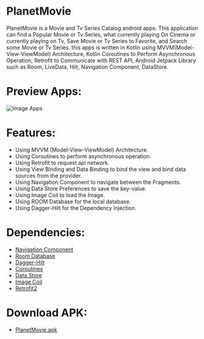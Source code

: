 # PlanetMovie
PlanetMovie is a Movie and Tv Series Catalog android apps. This application can find a Popular Movie or Tv Series, what currently playing On Cinema or currently playing on Tv, Save Movie or Tv Series to Favorite, and Search some Movie or Tv Series. this apps is written in Kotlin using MVVM(Model-View-ViewModel) Architecture, Kotlin Coroutines to Perform Asynchronous Operation, Retrofit to Communicate with REST API, Android Jetpack Library such as Room, LiveData, Hilt, Navigation Component, DataStore.

# Preview Apps:
![Image Apps](https://github.com/equinox-jj/PlanetMovie/blob/main/docs/apps_img.jpg)

# Features:
* Using MVVM (Model-View-ViewModel) Architecture.
* Using Coroutines to perform asynchronous operation.
* Using Retrofit to request api network.
* Using View Binding and Data Binding to bind the view and bind data sources from the provider.
* Using Navigation Component to navigate between the Fragments.
* Using Data Store Preferences to save the key-value.
* Using Image Coil to load the Image.
* Using ROOM Database for the local database.
* Using Dagger-Hilt for the Dependency Injection.

# Dependencies:
* [Navigation Component](https://developer.android.com/guide/navigation/navigation-getting-started)
* [Room Database](https://developer.android.com/training/data-storage/room)
* [Dagger-Hilt](https://developer.android.com/training/dependency-injection/hilt-android)
* [Coroutines](https://developer.android.com/kotlin/coroutines?gclsrc=ds&gclsrc=ds)
* [Data Store](https://developer.android.com/topic/libraries/architecture/datastore?gclsrc=ds&gclsrc=ds)
* [Image Coil](https://github.com/coil-kt/coil)
* [Retrofit2](https://square.github.io/retrofit/)

# Download APK:
* [PlanetMovie.apk](https://github.com/equinox-jj/PlanetMovie/raw/main/docs/PlanetMovie.apk)
